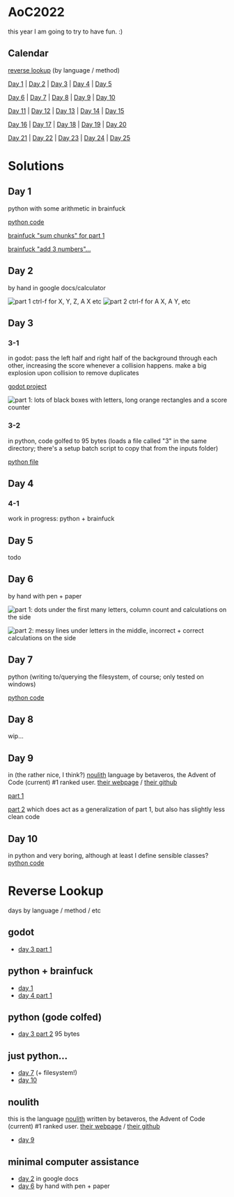 # AoC2022

this year I am going to try to have fun. :)

## Calendar

[reverse lookup](#reverse-lookup) (by language / method)

[Day 1](#day-1)
| [Day 2](#day-2)
| [Day 3](#day-3)
| [Day 4](#day-4)
| [Day 5](#day-5)

[Day 6](#day-6)
| [Day 7](#day-7)
| [Day 8](#day-8)
| [Day 9](#day-9)
| [Day 10](#day-10)

[Day 11](#day-11)
| [Day 12](#day-12)
| [Day 13](#day-13)
| [Day 14](#day-14)
| [Day 15](#day-15)

[Day 16](#day-16)
| [Day 17](#day-17)
| [Day 18](#day-18)
| [Day 19](#day-19)
| [Day 20](#day-20)

[Day 21](#day-21)
| [Day 22](#day-22)
| [Day 23](#day-23)
| [Day 24](#day-24)
| [Day 25](#day-25)

# Solutions

## Day 1

python with some arithmetic in brainfuck

[python code](/day01.py)

[brainfuck "sum chunks" for part 1](/day01_part1_sum_chunks.b)

[brainfuck "add 3 numbers"...](/day01_part2_sum3.b)

## Day 2

by hand in google docs/calculator

![part 1 ctrl-f for X, Y, Z, A X etc](/day02_part1.png)
![part 2 ctrl-f for A X, A Y, etc](/day02_part2.png)

## Day 3

### 3-1

in godot: pass the left half and right half of the background through each other, increasing the score whenever a collision happens. make a big explosion upon collision to remove duplicates

[godot project](/day03_part1/)

![part 1: lots of black boxes with letters, long orange rectangles and a score counter](/day03_part1_screenshot.png)

### 3-2

in python, code golfed to 95 bytes (loads a file called "3" in the same directory; there's a setup batch script to copy that from the inputs folder)

[python file](/day03_part2/day03_part2_95bytes.py)

## Day 4

### 4-1

work in progress: python + brainfuck

## Day 5

todo

## Day 6

by hand with pen + paper

![part 1: dots under the first many letters, column count and calculations on the side](/day06_part1.jpg)

![part 2: messy lines under letters in the middle, incorrect + correct calculations on the side](/day06_part2.jpg)

## Day 7

python (writing to/querying the filesystem, of course; only tested on windows)

[python code](/day07.py)

## Day 8

wip...

## Day 9

in (the rather nice, I think?) [noulith](https://github.com/betaveros/noulith) language by betaveros, the Advent of Code (current) #1 ranked user. [their webpage](https://beta.vero.site/) / [their github](https://github.com/betaveros/)

[part 1](/day09_part1.noul)

[part 2](/day09_part2.noul) which does act as a generalization of part 1, but also has slightly less clean code

## Day 10

in python and very boring, although at least I define sensible classes? [python code](/day10.py)

# Reverse Lookup

days by language / method / etc

## godot

- [day 3 part 1](#3-1)

## python + brainfuck

- [day 1](#day-1)
- [day 4 part 1](#4-1)

## python (gode colfed)

- [day 3 part 2](#3-2) 95 bytes

## just python...

- [day 7](#day-7) (+ filesystem!)
- [day 10](#day-10)

## noulith

this is the language [noulith](https://github.com/betaveros/noulith) written by betaveros, the Advent of Code (current) #1 ranked user. [their webpage](https://beta.vero.site/) / [their github](https://github.com/betaveros/)

- [day 9](#day-9)

## minimal computer assistance

- [day 2](#day-2) in google docs
- [day 6](#day-6) by hand with pen + paper
